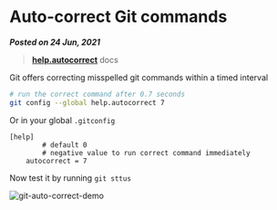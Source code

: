 # Auto-correct Git commands
**_Posted on 24 Jun, 2021_** 


> [**help.autocorrect**](https://git-scm.com/docs/git-config#Documentation/git-config.txt-helpautoCorrect) docs

Git offers correcting misspelled git commands within a timed interval

```bash
# run the correct command after 0.7 seconds
git config --global help.autocorrect 7
```

Or in your global `.gitconfig`

```
[help]
        # default 0
        # negative value to run correct command immediately
	autocorrect = 7
```

Now test it by running `git sttus`

![git-auto-correct-demo](https://user-images.githubusercontent.com/34342551/123370921-599de080-d59e-11eb-84fa-375c399fa61f.gif)

